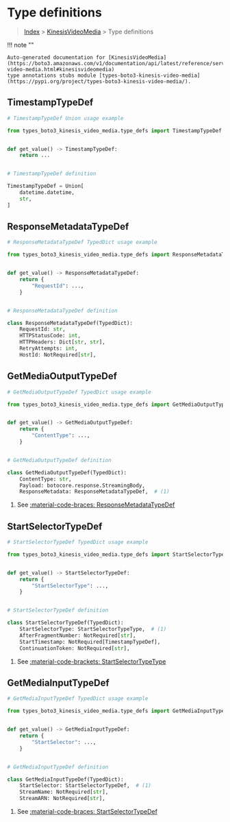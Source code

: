 # Type definitions

> [Index](../README.md) > [KinesisVideoMedia](./README.md) > Type definitions

!!! note ""

    Auto-generated documentation for [KinesisVideoMedia](https://boto3.amazonaws.com/v1/documentation/api/latest/reference/services/kinesis-video-media.html#kinesisvideomedia)
    type annotations stubs module [types-boto3-kinesis-video-media](https://pypi.org/project/types-boto3-kinesis-video-media/).

## TimestampTypeDef

```python
# TimestampTypeDef Union usage example

from types_boto3_kinesis_video_media.type_defs import TimestampTypeDef


def get_value() -> TimestampTypeDef:
    return ...


# TimestampTypeDef definition

TimestampTypeDef = Union[
    datetime.datetime,
    str,
]
```




## ResponseMetadataTypeDef

```python
# ResponseMetadataTypeDef TypedDict usage example

from types_boto3_kinesis_video_media.type_defs import ResponseMetadataTypeDef


def get_value() -> ResponseMetadataTypeDef:
    return {
        "RequestId": ...,
    }


# ResponseMetadataTypeDef definition

class ResponseMetadataTypeDef(TypedDict):
    RequestId: str,
    HTTPStatusCode: int,
    HTTPHeaders: Dict[str, str],
    RetryAttempts: int,
    HostId: NotRequired[str],
```


## GetMediaOutputTypeDef

```python
# GetMediaOutputTypeDef TypedDict usage example

from types_boto3_kinesis_video_media.type_defs import GetMediaOutputTypeDef


def get_value() -> GetMediaOutputTypeDef:
    return {
        "ContentType": ...,
    }


# GetMediaOutputTypeDef definition

class GetMediaOutputTypeDef(TypedDict):
    ContentType: str,
    Payload: botocore.response.StreamingBody,
    ResponseMetadata: ResponseMetadataTypeDef,  # (1)
```

1. See [:material-code-braces: ResponseMetadataTypeDef](./type_defs.md#responsemetadatatypedef)

## StartSelectorTypeDef

```python
# StartSelectorTypeDef TypedDict usage example

from types_boto3_kinesis_video_media.type_defs import StartSelectorTypeDef


def get_value() -> StartSelectorTypeDef:
    return {
        "StartSelectorType": ...,
    }


# StartSelectorTypeDef definition

class StartSelectorTypeDef(TypedDict):
    StartSelectorType: StartSelectorTypeType,  # (1)
    AfterFragmentNumber: NotRequired[str],
    StartTimestamp: NotRequired[TimestampTypeDef],
    ContinuationToken: NotRequired[str],
```

1. See [:material-code-brackets: StartSelectorTypeType](./literals.md#startselectortypetype)

## GetMediaInputTypeDef

```python
# GetMediaInputTypeDef TypedDict usage example

from types_boto3_kinesis_video_media.type_defs import GetMediaInputTypeDef


def get_value() -> GetMediaInputTypeDef:
    return {
        "StartSelector": ...,
    }


# GetMediaInputTypeDef definition

class GetMediaInputTypeDef(TypedDict):
    StartSelector: StartSelectorTypeDef,  # (1)
    StreamName: NotRequired[str],
    StreamARN: NotRequired[str],
```

1. See [:material-code-braces: StartSelectorTypeDef](./type_defs.md#startselectortypedef)

